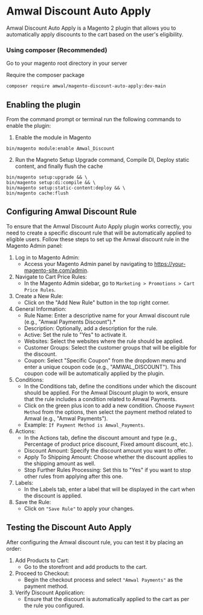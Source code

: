 # Amwal Discount Auto Apply

Amwal Discount Auto Apply is a Magento 2 plugin that allows you to automatically apply discounts to the cart based on the user's eligibility.

### Using composer (Recommended)

Go to your magento root directory in your server

Require the composer package
```shell
composer require amwal/magento-discount-auto-apply:dev-main
```

## Enabling the plugin

From the command prompt or terminal run the following commands to enable the plugin:

1. Enable the module in Magento
```shell
bin/magento module:enable Amwal_Discount
```

2. Run the Magneto Setup Upgrade command, Compile DI, Deploy static content, and finally flush the cache
```shell
bin/magento setup:upgrade && \
bin/magento setup:di:compile && \
bin/magento setup:static-content:deploy && \
bin/magento cache:flush
```

## Configuring Amwal Discount Rule
To ensure that the Amwal Discount Auto Apply plugin works correctly, you need to create a specific discount rule that will be automatically applied to eligible users. Follow these steps to set up the Amwal discount rule in the Magento Admin panel:

1. Log in to Magento Admin:
   * Access your Magento Admin panel by navigating to https://your-magento-site.com/admin.
2. Navigate to Cart Price Rules:
   * In the Magento Admin sidebar, go to `Marketing > Promotions > Cart Price Rules`.
3. Create a New Rule:
   * Click on the "Add New Rule" button in the top right corner.
4. General Information:
   * Rule Name: Enter a descriptive name for your Amwal discount rule (e.g., "Amwal Payments Discount").*
   * Description: Optionally, add a description for the rule.
   * Active: Set the rule to "Yes" to activate it.
   * Websites: Select the websites where the rule should be applied.
   * Customer Groups: Select the customer groups that will be eligible for the discount.
   * Coupon: Select "Specific Coupon" from the dropdown menu and enter a unique coupon code (e.g., "AMWAL_DISCOUNT"). This coupon code will be automatically applied by the plugin.
5. Conditions:
   * In the Conditions tab, define the conditions under which the discount should be applied. For the Amwal Discount plugin to work, ensure that the rule includes a condition related to Amwal Payments.
   * Click on the green plus icon to add a new condition. Choose `Payment Method` from the options, then select the payment method related to Amwal (e.g., "Amwal Payments").
   * Example: `If Payment Method is Amwal_Payments`.
6. Actions:
   * In the Actions tab, define the discount amount and type (e.g., Percentage of product price discount, Fixed amount discount, etc.).
   * Discount Amount: Specify the discount amount you want to offer.
   * Apply To Shipping Amount: Choose whether the discount applies to the shipping amount as well.
   * Stop Further Rules Processing: Set this to "Yes" if you want to stop other rules from applying after this one.
7. Labels:
   * In the Labels tab, enter a label that will be displayed in the cart when the discount is applied.
8. Save the Rule:
   * Click on `"Save Rule"` to apply your changes.

## Testing the Discount Auto Apply
After configuring the Amwal discount rule, you can test it by placing an order:

1. Add Products to Cart:
   * Go to the storefront and add products to the cart.
2. Proceed to Checkout:
   * Begin the checkout process and select `"Amwal Payments"` as the payment method.
3. Verify Discount Application:
   * Ensure that the discount is automatically applied to the cart as per the rule you configured.
